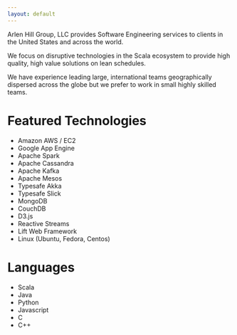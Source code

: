 ```yaml
---
layout: default
---
```


Arlen Hill Group, LLC provides Software Engineering services to clients in the United States and across the world.

We focus on disruptive technologies in the Scala ecosystem to provide high quality, high value solutions on lean schedules.

We have experience leading large, international teams geographically dispersed across the globe but we prefer to work in small highly skilled teams.

# [](#header-1)Featured Technologies
* Amazon AWS / EC2
* Google App Engine
* Apache Spark
* Apache Cassandra
* Apache Kafka
* Apache Mesos
* Typesafe Akka
* Typesafe Slick
* MongoDB
* CouchDB
* D3.js
* Reactive Streams
* Lift Web Framework
* Linux (Ubuntu, Fedora, Centos)

# [](#header-1)Languages
* Scala
* Java
* Python
* Javascript
* C
* C++
